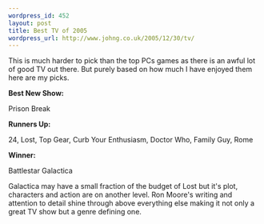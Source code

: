 ```yaml
--- 
wordpress_id: 452
layout: post
title: Best TV of 2005
wordpress_url: http://www.johng.co.uk/2005/12/30/tv/
---
```

This is much harder to pick than the top PCs games as there is an awful lot of good TV out there. But purely based on how much I have enjoyed them here are my picks.

<strong>Best New Show:</strong>

Prison Break

<strong>Runners Up:</strong>

24, Lost, Top Gear, Curb Your Enthusiasm, Doctor Who, Family Guy, Rome

<strong>Winner:</strong>

Battlestar Galactica

Galactica may have a small fraction of the budget of Lost but it's plot, characters and action are on another level. Ron Moore's writing and attention to detail shine through above everything else making it not only a great TV show but a genre defining one.
